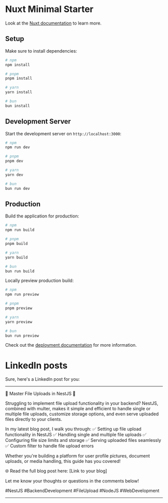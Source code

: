# Nuxt Minimal Starter

Look at the [Nuxt documentation](https://nuxt.com/docs/getting-started/introduction) to learn more.

## Setup

Make sure to install dependencies:

```bash
# npm
npm install

# pnpm
pnpm install

# yarn
yarn install

# bun
bun install
```

## Development Server

Start the development server on `http://localhost:3000`:

```bash
# npm
npm run dev

# pnpm
pnpm dev

# yarn
yarn dev

# bun
bun run dev
```

## Production

Build the application for production:

```bash
# npm
npm run build

# pnpm
pnpm build

# yarn
yarn build

# bun
bun run build
```

Locally preview production build:

```bash
# npm
npm run preview

# pnpm
pnpm preview

# yarn
yarn preview

# bun
bun run preview
```

Check out the [deployment documentation](https://nuxt.com/docs/getting-started/deployment) for more information.

# LinkedIn posts

Sure, here's a LinkedIn post for you:

---

💾 Master File Uploads in NestJS 🚀

Struggling to implement file upload functionality in your backend? NestJS, combined with multer, makes it simple and efficient to handle single or multiple file uploads, customize storage options, and even serve uploaded files directly to your clients.

In my latest blog post, I walk you through:
✅ Setting up file upload functionality in NestJS
✅ Handling single and multiple file uploads
✅ Configuring file size limits and storage
✅ Serving uploaded files seamlessly
✅ Custom filter to handle file upload errors

Whether you're building a platform for user profile pictures, document uploads, or media handling, this guide has you covered!

🌐 Read the full blog post here: [Link to your blog]

Let me know your thoughts or questions in the comments below!

#NestJS #BackendDevelopment #FileUpload #NodeJS #WebDevelopment

---
